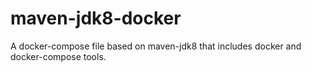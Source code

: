 # maven-jdk8-docker
A docker-compose file based on maven-jdk8 that includes docker and docker-compose tools.
